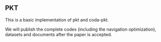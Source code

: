 PKT
---

This is a basic implementation of pkt and coda-pkt.

We will publish the complete codes (including the navigation optimization), datasets and documents after the paper is accepted.